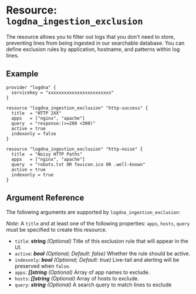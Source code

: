 # Resource: `logdna_ingestion_exclusion`

The resource allows you to filter out logs that you don't need to store, preventing lines from being ingested
in our searchable database. You can define exclusion rules by application, hostname, and patterns within log
lines.

## Example

```hcl
provider "logdna" {
  servicekey = "xxxxxxxxxxxxxxxxxxxxxxxx"
}

resource "logdna_ingestion_exclusion" "http-success" {
  title  = "HTTP 2XX"
  apps   = ["nginx", "apache"]
  query  = "response:(>=200 <300)"
  active = true
  indexonly = false
}

resource "logdna_ingestion_exclusion" "http-noise" {
  title  = "Noisy HTTP Paths"
  apps   = ["nginx", "apache"]
  query  = "robots.txt OR favicon.ico OR .well-known"
  active = true
  indexonly = true
}
```

## Argument Reference

The following arguments are supported by `logdna_ingestion_exclusion`:

_Note:_ A `title` and at least one of the following properties: `apps`, `hosts`, `query` must be specified to create this resource.

- `title`: **string** _(Optional)_ Title of this exclusion rule that will appear in the UI.
- `active`: **_bool_** _(Optional; Default: false)_ Whether the rule should be active.
- `indexonly`: **_bool_** _(Optional; Default: true)_ Live-tail and alerting will be preserved when `false`.
- `apps`: **_[]string_** _(Optional)_ Array of app names to exclude.
- `hosts`: **_[]string_** _(Optional)_ Array of hosts to exclude.
- `query`: **_string_** _(Optional)_ A search query to match lines to exclude
